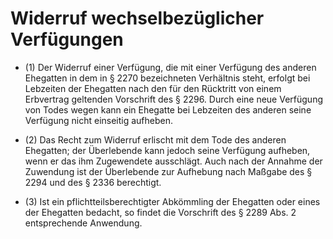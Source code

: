 # Widerruf wechselbezüglicher Verfügungen

- (1) Der Widerruf einer Verfügung, die mit einer Verfügung des anderen Ehegatten in dem in § 2270 bezeichneten Verhältnis steht, erfolgt bei Lebzeiten der Ehegatten nach den für den Rücktritt von einem Erbvertrag geltenden Vorschrift des § 2296. Durch eine neue Verfügung von Todes wegen kann ein Ehegatte bei Lebzeiten des anderen seine Verfügung nicht einseitig aufheben.

- (2) Das Recht zum Widerruf erlischt mit dem Tode des anderen Ehegatten; der Überlebende kann jedoch seine Verfügung aufheben, wenn er das ihm Zugewendete ausschlägt. Auch nach der Annahme der Zuwendung ist der Überlebende zur Aufhebung nach Maßgabe des § 2294 und des § 2336 berechtigt.

- (3) Ist ein pflichtteilsberechtigter Abkömmling der Ehegatten oder eines der Ehegatten bedacht, so findet die Vorschrift des § 2289 Abs. 2 entsprechende Anwendung.

